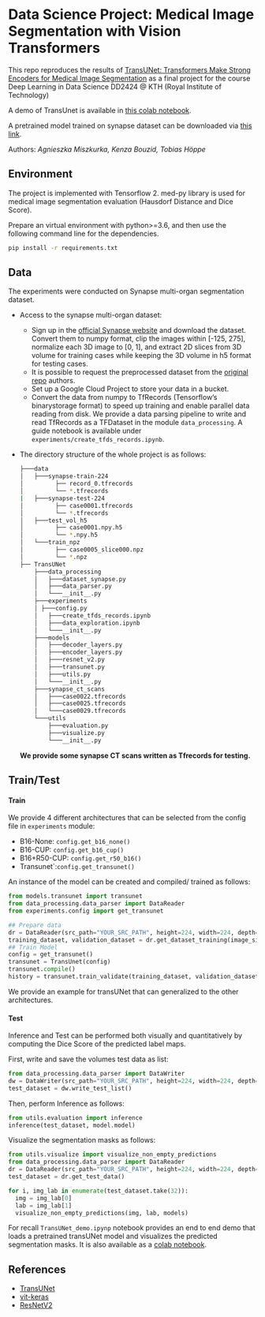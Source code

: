 # Data Science Project: Medical Image Segmentation with Vision Transformers

This repo reproduces the results of  [TransUNet: Transformers Make Strong Encoders for Medical Image Segmentation](https://arxiv.org/pdf/2102.04306.pdf) as a final project for the course Deep Learning in Data Science DD2424 @ KTH (Royal Institute of Technology)

A demo of TransUnet is available in [this colab notebook](https://colab.research.google.com/github/KenzaB27/TransUnet/blob/main/TransUNet_demo.ipynb#scrollTo=QwBIRuD4tAfc).

A pretrained model trained on synapse dataset can be downloaded via [this link](https://drive.google.com/file/d/1ugXdSGGDJaOM-rOx_boQYoO71tTSe9k6/view?usp=sharing).

Authors: *Agnieszka Miszkurka, Kenza Bouzid, Tobias Höppe*

## Environment

The project is implemented with Tensorflow 2. med-py library is used for medical image segmentation evaluation (Hausdorf Distance and Dice Score).

Prepare an virtual environment with python>=3.6, and then use the following command line for the dependencies.

```bash
pip install -r requirements.txt
```

## Data 

The  experiments were conducted on Synapse multi-organ segmentation dataset.

* Access to the synapse multi-organ dataset:

  * Sign up in the [official Synapse website](https://www.synapse.org/#!Synapse:syn3193805/wiki/) and download the dataset. Convert them to numpy format, clip the images within [-125, 275], normalize each 3D image to [0, 1], and extract 2D slices from 3D volume for training cases while keeping the 3D volume in h5 format for testing cases.
  * It is possible to request the preprocessed dataset from the  [original repo](https://github.com/Beckschen/TransUNet/edit/main/datasets/README.md) authors.
  * Set up a Google Cloud Project to store your data in a bucket.
  * Convert the data from numpy to TfRecords (Tensorflow’s binarystorage format) to speed up training and enable parallel data reading from disk. We provide a data parsing pipeline to write and read TfRecords as a TFDataset in the module ``data_processing``. A guide notebook is available under ``experiments/create_tfds_records.ipynb``.

* The directory structure of the whole project is as follows:

  ```bash
  ├───data
  │   ├───synapse-train-224
  │   		├── record_0.tfrecords
  │   		└── *.tfrecords
  |   ├───synapse-test-224
  │   		├── case0001.tfrecords
  │   		└── *.tfrecords
  │   ├───test_vol_h5
  │   		├── case0001.npy.h5
  │   		└── *.npy.h5
  │   └───train_npz
  │   		├── case0005_slice000.npz
  │   		└── *.npz
  ├── TransUNet
      ├───data_processing
      │   ├───dataset_synapse.py
      │   ├───data_parser.py
      │   └───__init__.py
      ├───experiments
      │	├───config.py
      │   ├───create_tfds_records.ipynb
      │   ├───data_exploration.ipynb
      │   └───__init__.py
      ├───models
      │   ├───decoder_layers.py
      │   ├───encoder_layers.py
      │   ├───resnet_v2.py
      │   ├───transunet.py
      │   ├───utils.py
      │   └───__init__.py
      ├───synapse_ct_scans
      │   ├───case0022.tfrecords
      │   ├───case0025.tfrecords
      │   └───case0029.tfrecords
      └───utils
          ├───evaluation.py
          ├───visualize.py
          └───__init__.py
  ```
  
  **We provide some synapse CT scans written as Tfrecords for testing.**

## Train/Test

#### Train

We provide 4 different architectures that can be selected from the config file in ``experiments`` module:

* B16-None: ``config.get_b16_none()``
* B16-CUP: ``config.get_b16_cup()``
* B16+R50-CUP: ``config.get_r50_b16()``
* Transunet`:``config.get_transunet()``

An instance of the model can be created and compiled/ trained as follows:

```python
from models.transunet import transunet
from data_processing.data_parser import DataReader
from experiments.config import get_transunet 

## Prepare data 
dr = DataReader(src_path="YOUR_SRC_PATH", height=224, width=224, depth=3)
training_dataset, validation_dataset = dr.get_dataset_training(image_size=224)
## Train Model 
config = get_transunet()
transunet = TransUnet(config)
transunet.compile()
history = transunet.train_validate(training_dataset, validation_dataset, save_path, epochs=150)
```

 We provide an example for transUNet that can generalized to the other architectures.

#### Test

Inference and Test can be performed both visually and quantitatively by computing the Dice Score of the predicted label maps.

First, write and save the volumes test data as list:

```python
from data_processing.data_parser import DataWriter
dw = DataWriter(src_path="YOUR_SRC_PATH", height=224, width=224, depth=3)
test_dataset = dw.write_test_list()
```

Then, perform Inference as follows:

```python
from utils.evaluation import inference
inference(test_dataset, model.model)
```

Visualize the segmentation masks as follows:

```python
from utils.visualize import visualize_non_empty_predictions
from data_processing.data_parser import DataReader
dr = DataReader(src_path="YOUR_SRC_PATH", height=224, width=224, depth=3)
test_dataset = dr.get_test_data()

for i, img_lab in enumerate(test_dataset.take(32)):
  img = img_lab[0]
  lab = img_lab[1]
  visualize_non_empty_predictions(img, lab, models)
```

For recall ``TransUNet_demo.ipynp`` notebook provides an end to end demo that loads a pretrained transUNet model and visualizes the predicted segmentation masks. It is also available as a  [colab notebook](https://colab.research.google.com/github/KenzaB27/TransUnet/blob/main/TransUNet_demo.ipynb#scrollTo=QwBIRuD4tAfc).

## References 

* [TransUNet](https://github.com/Beckschen/TransUNet)
* [vit-keras](https://github.com/faustomorales/vit-keras)
* [ResNetV2](https://github.com/tensorflow/tensorflow/blob/v2.5.0/tensorflow/python/keras/applications/resnet_v2.py#L28-L56)

